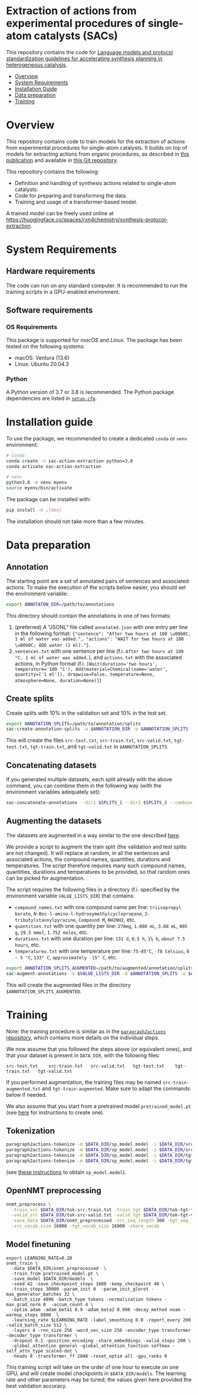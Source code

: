 # Extraction of actions from experimental procedures of single-atom catalysts (SACs)

This repository contains the code for [Language models and protocol standardization guidelines for accelerating synthesis planning in heterogeneous catalysis](https://todo.todo).

- [Overview](#overview)
- [System Requirements](#system-requirements)
- [Installation Guide](#installation-guide)
- [Data preparation](#data-preparation)
- [Training](#training)

# Overview

This repository contains code to train models for the extraction of actions from experimental procedures for single-atom catalysts. 
It builds on top of models for extracting actions from organic procedures, as described in [this publication](https://doi.org/10.1038/s41467-020-17266-6) and available in [this Git repository](https://github.com/rxn4chemistry/paragraph2actions).

This repository contains the following:

* Definition and handling of synthesis actions related to single-atom catalysts.
* Code for preparing and transforming the data.
* Training and usage of a transformer-based model.

A trained model can be freely used online at https://huggingface.co/spaces/rxn4chemistry/synthesis-protocol-extraction.

# System Requirements

## Hardware requirements
The code can run on any standard computer.
It is recommended to run the training scripts in a GPU-enabled environment.

## Software requirements
### OS Requirements
This package is supported for *macOS* and *Linux*. The package has been tested on the following systems:
+ macOS: Ventura (13.6)
+ Linux: Ubuntu 20.04.3

### Python
A Python version of 3.7 or 3.8 is recommended.
The Python package dependencies are listed in [`setup.cfg`](./setup.cfg).

# Installation guide

To use the package, we recommended to create a dedicated `conda` or `venv` environment:
```bash
# Conda
conda create -n sac-action-extraction python=3.8
conda activate sac-action-extraction

# venv
python3.8 -m venv myenv
source myenv/bin/activate
```

The package can be installed with:
```bash
pip install -e .[dev]
```
The installation should not take more than a few minutes.


# Data preparation

## Annotation

The starting point are a set of annotated pairs of sentences and associated actions.
To make the execution of the scripts below easier, you should set the environment variable:
```bash
export ANNOTATON_DIR=/path/to/annotations
```

This directory should contain the annotations in one of two formats:
1) (preferred) A "JSONL" file called `annotated.json` with one entry per line in the following format: `{"sentence": "After two hours at 100 \u00b0C, 1 ml of water was added.", "actions": "WAIT for two hours at 100 \u00b0C; ADD water (1 ml)."}`.
2) `sentences.txt` with one sentence per line (f.i. `After two hours at 100 °C, 1 ml of water was added.`), and `actions.txt` with the associated actions, in Python format (f.i. `[Wait(duration='two hours', temperature='100 °C'), Add(material=Chemical(name='water', quantity=['1 ml']), dropwise=False, temperature=None, atmosphere=None, duration=None)]`)

## Create splits

Create splits with 10% in the validation set and 10% in the test set.
```bash
export ANNOTATION_SPLITS=/path/to/annotation/splits
sac-create-annotation-splits -a $ANNOTATION_DIR -o $ANNOTATION_SPLITS -v 0.1 -t 0.1
```
This will create the files `src-test.txt`, `src-train.txt`, `src-valid.txt`, `tgt-test.txt`, `tgt-train.txt`, and `tgt-valid.txt` in `$ANNOTATION_SPLITS`.

## Concatenating datasets

If you generated multiple datasets, each split already with the above command, you can combine them in the following way (with the environment variables adequately set):
```bash
sac-concatenate-annotations --dir1 $SPLITS_1 --dir2 $SPLITS_2 --combined $ANNOTATION_SPLITS
```

## Augmenting the datasets

The datasets are augmented in a way similar to the one described [here](https://github.com/rxn4chemistry/paragraph2actions#data-augmentation).

We provide a script to augment the train split (the validation and test splits are not changed).
It will replace at random, in all the sentences and associated actions, the compound names, quantities, durations and temperatures.
The script therefore requires many such compound names, quantities, durations and temperatures to be provided, so that random ones can be picked for augmentation.

The script requires the following files in a directory (f.i. specified by the environment variable `VALUE_LISTS_DIR`) that contains:
* `compound_names.txt` with one compound name per line: `triisopropyl borate`, `N-Boc-l-amino-l-hydroxymethylcyclopropane`, `2-tributylstannylpyrazine`, `Compound M`, `NH2NH2`, etc.
* `quantities.txt` with one quantity per line: `278mg`, `1.080 mL`, `3.88 mL`, `005 g`, `29.5 mmol`, `1.752 moles`, etc.
* `durations.txt` with one duration per line: `131 d`, `0.5 h`, `1½ h`, `about 7.5 hours`, etc.
* `temperatures.txt` with one temperature per line: `75-85°C`, `-78 Celsius`, `0 ∼ 5 °C`, `133° C`, `approximately -15° C`, etc.
 
```bash
export ANNOTATION_SPLITS_AUGMENTED=/path/to/augmented/annotation/splits
sac-augment-annotations -v $VALUE_LISTS_DIR -d $ANNOTATION_SPLITS -o $ANNOTATION_SPLITS_AUGMENTED
```
This will create the augmented files in the directory `$ANNOTATION_SPLITS_AUGMENTED`.

# Training

Note: the training procedure is similar as in the [`paragraph2actions` repository](https://github.com/rxn4chemistry/paragraph2actions#training-the-transformer-model-for-action-extraction), which contains more details on the individual steps.

We now assume that you followed the steps above (or equivalent ones), and that your dataset is present in `DATA_DIR`, with the following files:
```
src-test.txt    src-train.txt   src-valid.txt   tgt-test.txt    tgt-train.txt   tgt-valid.txt
```
If you performed augmentation, the training files may be named `src-train-augmented.txt` and `tgt-train-augmented`. 
Make sure to adapt the commands below if needed.

We also assume that you start from a pretrained model `pretrained_model.pt` (see [here](https://github.com/rxn4chemistry/paragraph2actions#training-the-transformer-model-for-action-extraction) for instructions to create one).

## Tokenization

```bash
paragraph2actions-tokenize -m $DATA_DIR/sp_model.model -i $DATA_DIR/src-train.txt -o $DATA_DIR/tok-src-train.txt
paragraph2actions-tokenize -m $DATA_DIR/sp_model.model -i $DATA_DIR/src-valid.txt -o $DATA_DIR/tok-src-valid.txt
paragraph2actions-tokenize -m $DATA_DIR/sp_model.model -i $DATA_DIR/tgt-train.txt -o $DATA_DIR/tok-tgt-train.txt
paragraph2actions-tokenize -m $DATA_DIR/sp_model.model -i $DATA_DIR/tgt-valid.txt -o $DATA_DIR/tok-tgt-valid.txt
```
(see [these instructions](https://github.com/rxn4chemistry/paragraph2actions#subword-tokenization) to obtain `sp_model.model`).

## OpenNMT preprocessing

```bash
onmt_preprocess \
  -train_src $DATA_DIR/tok-src-train.txt -train_tgt $DATA_DIR/tok-tgt-train.txt \
  -valid_src $DATA_DIR/tok-src-valid.txt -valid_tgt $DATA_DIR/tok-tgt-valid.txt \
  -save_data $DATA_DIR/onmt_preprocessed -src_seq_length 300 -tgt_seq_length 300 \
  -src_vocab_size 16000 -tgt_vocab_size 16000 -share_vocab
```

## Model finetuning

```
export LEARNING_RATE=0.20
onmt_train \
  -data $DATA_DIR/onmt_preprocessed  \
  -train_from pretrained_model.pt \
  -save_model $DATA_DIR/models  \
  -seed 42 -save_checkpoint_steps 1000 -keep_checkpoint 40 \
  -train_steps 30000 -param_init 0  -param_init_glorot -max_generator_batches 32 \
  -batch_size 4096 -batch_type tokens -normalization tokens -max_grad_norm 0  -accum_count 4 \
  -optim adam -adam_beta1 0.9 -adam_beta2 0.998 -decay_method noam -warmup_steps 8000  \
  -learning_rate $LEARNING_RATE -label_smoothing 0.0 -report_every 200  -valid_batch_size 512 \
  -layers 4 -rnn_size 256 -word_vec_size 256 -encoder_type transformer -decoder_type transformer \
  -dropout 0.1 -position_encoding -share_embeddings -valid_steps 200 \
  -global_attention general -global_attention_function softmax -self_attn_type scaled-dot \
  -heads 8 -transformer_ff 2048 -reset_optim all -gpu_ranks 0
```
This training script will take on the order of one hour to execute on one GPU, and will create model checkpoints in `$DATA_DIR/models`.
The learning rate and other parameters may be tuned; the values given here provided the best validation accuracy.
